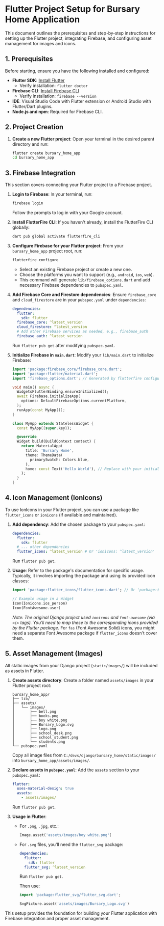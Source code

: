 # Flutter Project Setup for Bursary Home Application

This document outlines the prerequisites and step-by-step instructions for setting up the Flutter project, integrating Firebase, and configuring asset management for images and icons.

## 1. Prerequisites

Before starting, ensure you have the following installed and configured:

*   **Flutter SDK**: [Install Flutter](https://flutter.dev/docs/get-started/install)
    *   Verify installation: `flutter doctor`
*   **Firebase CLI**: [Install Firebase CLI](https://firebase.google.com/docs/cli#install_the_firebase_cli)
    *   Verify installation: `firebase --version`
*   **IDE**: Visual Studio Code with Flutter extension or Android Studio with Flutter/Dart plugins.
*   **Node.js and npm**: Required for Firebase CLI.

## 2. Project Creation

1.  **Create a new Flutter project**: Open your terminal in the desired parent directory and run:
    ```bash
    flutter create bursary_home_app
    cd bursary_home_app
    ```

## 3. Firebase Integration

This section covers connecting your Flutter project to a Firebase project.

1.  **Login to Firebase**: In your terminal, run:
    ```bash
    firebase login
    ```
    Follow the prompts to log in with your Google account.

2.  **Install FlutterFire CLI**: If you haven't already, install the FlutterFire CLI globally:
    ```bash
    dart pub global activate flutterfire_cli
    ```

3.  **Configure Firebase for your Flutter project**: From your `bursary_home_app` project root, run:
    ```bash
    flutterfire configure
    ```
    *   Select an existing Firebase project or create a new one.
    *   Choose the platforms you want to support (e.g., `android`, `ios`, `web`).
    *   This command will generate `lib/firebase_options.dart` and add necessary Firebase dependencies to `pubspec.yaml`.

4.  **Add Firebase Core and Firestore dependencies**: Ensure `firebase_core` and `cloud_firestore` are in your `pubspec.yaml` under `dependencies`:
    ```yaml
    dependencies:
      flutter:
        sdk: flutter
      firebase_core: ^latest_version
      cloud_firestore: ^latest_version
      # Add other Firebase services as needed, e.g., firebase_auth
      firebase_auth: ^latest_version
    ```
    Run `flutter pub get` after modifying `pubspec.yaml`.

5.  **Initialize Firebase in `main.dart`**: Modify your `lib/main.dart` to initialize Firebase:
    ```dart
    import 'package:firebase_core/firebase_core.dart';
    import 'package:flutter/material.dart';
    import 'firebase_options.dart'; // Generated by flutterfire configure

    void main() async {
      WidgetsFlutterBinding.ensureInitialized();
      await Firebase.initializeApp(
        options: DefaultFirebaseOptions.currentPlatform,
      );
      runApp(const MyApp());
    }

    class MyApp extends StatelessWidget {
      const MyApp({super.key});

      @override
      Widget build(BuildContext context) {
        return MaterialApp(
          title: 'Bursary Home',
          theme: ThemeData(
            primarySwatch: Colors.blue,
          ),
          home: const Text('Hello World'), // Replace with your initial screen
        );
      }
    }
    ```

## 4. Icon Management (IonIcons)

To use IonIcons in your Flutter project, you can use a package like `flutter_icons` or `ionicons` (if available and maintained).

1.  **Add dependency**: Add the chosen package to your `pubspec.yaml`:
    ```yaml
    dependencies:
      flutter:
        sdk: flutter
      # ... other dependencies
      flutter_icons: ^latest_version # Or 'ionicons: ^latest_version'
    ```
    Run `flutter pub get`.

2.  **Usage**: Refer to the package's documentation for specific usage. Typically, it involves importing the package and using its provided icon classes:
    ```dart
    import 'package:flutter_icons/flutter_icons.dart'; // Or 'package:ionicons/ionicons.dart';

    // Example usage in a Widget
    Icon(Ionicons.ios_person)
    Icon(FontAwesome.user)
    ```
    *Note: The original Django project used `ionicons` and `font-awesome` (via `<i>` tags). You'll need to map these to the corresponding icons provided by the Flutter package.* For `fas` (Font Awesome Solid) icons, you might need a separate Font Awesome package if `flutter_icons` doesn't cover them.

## 5. Asset Management (Images)

All static images from your Django project (`static/images/`) will be included as assets in Flutter.

1.  **Create assets directory**: Create a folder named `assets/images` in your Flutter project root:
    ```
    bursary_home_app/
    ├── lib/
    ├── assets/
    │   └── images/
    │       ├── bell.png
    │       ├── books.png
    │       ├── boy white.png
    │       ├── Bursary_Logo.svg
    │       ├── logo.png
    │       ├── school_desk.png
    │       ├── school_student.png
    │       └── students.png
    └── pubspec.yaml
    ```
    Copy all image files from `C:/devs/django/bursary_home/static/images/` into `bursary_home_app/assets/images/`.

2.  **Declare assets in `pubspec.yaml`**: Add the `assets` section to your `pubspec.yaml`:
    ```yaml
    flutter:
      uses-material-design: true
      assets:
        - assets/images/
    ```
    Run `flutter pub get`.

3.  **Usage in Flutter**: 
    *   For `.png`, `.jpg`, etc.:
        ```dart
        Image.asset('assets/images/boy white.png')
        ```
    *   For `.svg` files, you'll need the `flutter_svg` package:
        ```yaml
        dependencies:
          flutter:
            sdk: flutter
          flutter_svg: ^latest_version
        ```
        Run `flutter pub get`.

        Then use:
        ```dart
        import 'package:flutter_svg/flutter_svg.dart';

        SvgPicture.asset('assets/images/Bursary_Logo.svg')
        ```

This setup provides the foundation for building your Flutter application with Firebase integration and proper asset management.